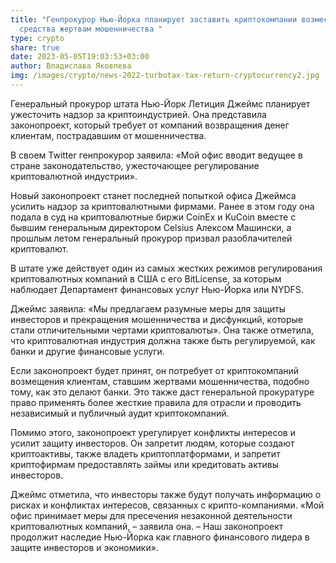 ```yaml
---
title: "Генпрокурор Нью-Йорка планирует заставить криптокомпании возместить
  средства жертвам мошенничества "
type: crypto
share: true
date: 2023-05-05T19:03:53+03:00
author: Владислава Яковлева
img: /images/crypto/news-2022-turbotax-tax-return-cryptocurrency2.jpg
---
```

Генеральный прокурор штата Нью-Йорк Летиция Джеймс планирует ужесточить надзор за криптоиндустрией. Она представила законопроект, который требует от компаний возвращения денег клиентам, пострадавшим от мошенничества.

В своем Twitter генпрокурор заявила: «Мой офис вводит ведущее в стране законодательство, ужесточающее регулирование криптовалютной индустрии».

Новый законопроект станет последней попыткой офиса Джеймса усилить надзор за криптовалютными фирмами. Ранее в этом году она подала в суд на криптовалютные биржи CoinEx и KuCoin вместе с бывшим генеральным директором Celsius Алексом Машински, а прошлым летом генеральный прокурор призвал разоблачителей криптовалют.

В штате уже действует один из самых жестких режимов регулирования криптовалютных компаний в США с его BitLicense, за которым наблюдает Департамент финансовых услуг Нью-Йорка или NYDFS.

Джеймс заявила: «Мы предлагаем разумные меры для защиты инвесторов и прекращения мошенничества и дисфункций, которые стали отличительными чертами криптовалюты». Она также отметила, что криптовалютная индустрия должна также быть регулируемой, как банки и другие финансовые услуги.

Если законопроект будет принят, он потребует от криптокомпаний возмещения клиентам, ставшим жертвами мошенничества, подобно тому, как это делают банки. Это также даст генеральной прокуратуре право применять более жесткие правила для отрасли и проводить независимый и публичный аудит криптокомпаний.

Помимо этого, законопроект урегулирует конфликты интересов и усилит защиту инвесторов. Он запретит людям, которые создают криптоактивы, также владеть криптоплатформами, и запретит криптофирмам предоставлять займы или кредитовать активы инвесторов.

Джеймс отметила, что инвесторы также будут получать информацию о рисках и конфликтах интересов, связанных с крипто-компаниями. «Мой офис принимает меры для пресечения незаконной деятельности криптовалютных компаний, – заявила она. – Наш законопроект продолжит наследие Нью-Йорка как главного финансового лидера в защите инвесторов и экономики».